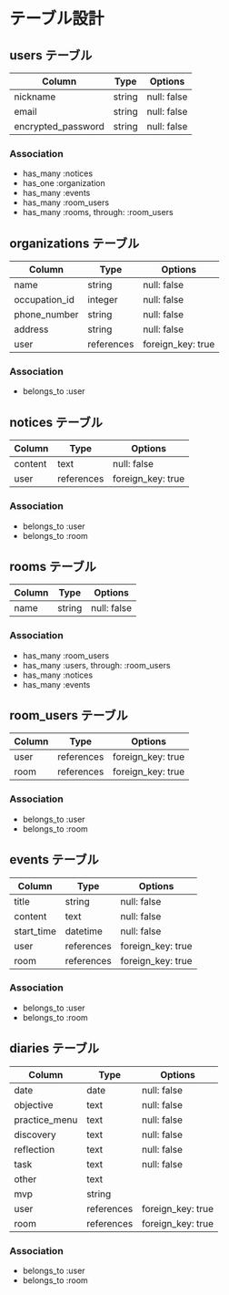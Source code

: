 # テーブル設計

## users テーブル

| Column             | Type   | Options     |
| ------------------ | ------ | ----------- |
| nickname           | string | null: false |
| email              | string | null: false |
| encrypted_password | string | null: false |

### Association

- has_many :notices
- has_one :organization
- has_many :events
- has_many :room_users
- has_many :rooms, through: :room_users

## organizations テーブル

| Column             | Type       | Options           |
| ------------------ | ---------- | ----------------- |
| name               | string     | null: false       |
| occupation_id      | integer    | null: false       |
| phone_number       | string     | null: false       |
| address            | string     | null: false       |
| user               | references | foreign_key: true |

### Association

- belongs_to :user

## notices テーブル

| Column             | Type       | Options           |
| ------------------ | ---------- | ----------------- |
| content            | text       | null: false       |
| user               | references | foreign_key: true |

### Association

- belongs_to :user
- belongs_to :room

## rooms テーブル

| Column             | Type       | Options           |
| ------------------ | ---------- | ----------------- |
| name               | string     | null: false       |

### Association

- has_many :room_users
- has_many :users, through: :room_users
- has_many :notices
- has_many :events

## room_users テーブル

| Column             | Type       | Options           |
| ------------------ | ---------- | ----------------- |
| user               | references | foreign_key: true |
| room               | references | foreign_key: true |

### Association

- belongs_to :user
- belongs_to :room

## events テーブル

| Column             | Type       | Options           |
| ------------------ | ---------- | ----------------- |
| title              | string     | null: false       |
| content            | text       | null: false       |
| start_time         | datetime   | null: false       |
| user               | references | foreign_key: true |
| room               | references | foreign_key: true |

### Association

- belongs_to :user
- belongs_to :room

## diaries テーブル

| Column             | Type       | Options           |
| ------------------ | ---------- | ----------------- |
| date               | date       | null: false       |
| objective          | text       | null: false       |
| practice_menu      | text       | null: false       |
| discovery          | text       | null: false       |
| reflection         | text       | null: false       |
| task               | text       | null: false       |
| other              | text       |                   |
| mvp                | string     |                   |
| user               | references | foreign_key: true |
| room               | references | foreign_key: true |

### Association

- belongs_to :user
- belongs_to :room
